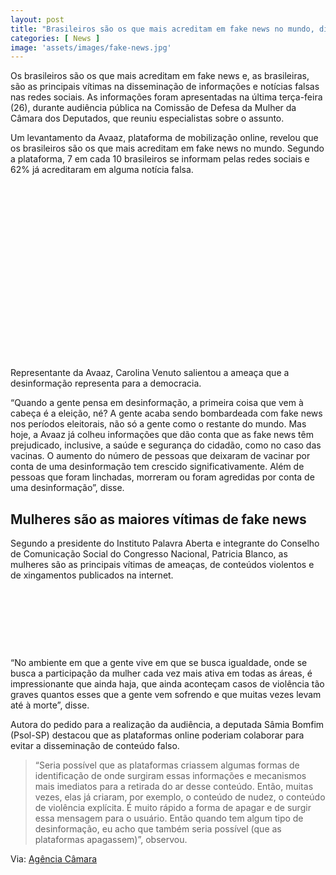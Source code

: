 ```yaml
---
layout: post
title: "Brasileiros são os que mais acreditam em fake news no mundo, diz pesquisa"
categories: [ News ]
image: 'assets/images/fake-news.jpg'
---
```


Os brasileiros são os que mais acreditam em fake news e, as brasileiras, são as principais vítimas na disseminação de informações e notícias falsas nas redes sociais. As informações foram apresentadas na última terça-feira (26), durante audiência pública na Comissão de Defesa da Mulher da Câmara dos Deputados, que reuniu especialistas sobre o assunto.

Um levantamento da Avaaz, plataforma de mobilização online, revelou que os brasileiros são os que mais acreditam em fake news no mundo. Segundo a plataforma, 7 em cada 10 brasileiros se informam pelas redes sociais e 62% já acreditaram em alguma notícia falsa.

<!-- QUADRADO -->
<script async src="//pagead2.googlesyndication.com/pagead/js/adsbygoogle.js"></script>
<ins class="adsbygoogle"
style="display:inline-block;width:336px;height:280px"
data-ad-client="ca-pub-2838251107855362"
data-ad-slot="5351066970"></ins>
<script>
(adsbygoogle = window.adsbygoogle || []).push({});
</script>

Representante da Avaaz, Carolina Venuto salientou a ameaça que a desinformação representa para a democracia.

“Quando a gente pensa em desinformação, a primeira coisa que vem à cabeça é a eleição, né? A gente acaba sendo bombardeada com fake news nos períodos eleitorais, não só a gente como o restante do mundo. Mas hoje, a Avaaz já colheu informações que dão conta que as fake news têm prejudicado, inclusive, a saúde e segurança do cidadão, como no caso das vacinas. O aumento do número de pessoas que deixaram de vacinar por conta de uma desinformação tem crescido significativamente. Além de pessoas que foram linchadas, morreram ou foram agredidas por conta de uma desinformação”, disse.

## Mulheres são as maiores vítimas de fake news

Segundo a presidente do Instituto Palavra Aberta e integrante do Conselho de Comunicação Social do Congresso Nacional, Patricia Blanco, as mulheres são as principais vítimas de ameaças, de conteúdos violentos e de xingamentos publicados na internet.

<!-- MINI ANÚNCIO -->
<script async src="//pagead2.googlesyndication.com/pagead/js/adsbygoogle.js"></script>
<!-- Games Root -->
<ins class="adsbygoogle"
style="display:inline-block;width:730px;height:95px"
data-ad-client="ca-pub-2838251107855362"
data-ad-slot="5351066970"></ins>
<script>
(adsbygoogle = window.adsbygoogle || []).push({});
</script>

“No ambiente em que a gente vive em que se busca igualdade, onde se busca a participação da mulher cada vez mais ativa em todas as áreas, é impressionante que ainda haja, que ainda aconteçam casos de violência tão graves quantos esses que a gente vem sofrendo e que muitas vezes levam até à morte”, disse.

Autora do pedido para a realização da audiência, a deputada Sâmia Bomfim (Psol-SP) destacou que as plataformas online poderiam colaborar para evitar a disseminação de conteúdo falso.

> “Seria possível que as plataformas criassem algumas formas de identificação de onde surgiram essas informações e mecanismos mais imediatos para a retirada do ar desse conteúdo. Então, muitas vezes, elas já criaram, por exemplo, o conteúdo de nudez, o conteúdo de violência explícita. É muito rápido a forma de apagar e de surgir essa mensagem para o usuário. Então quando tem algum tipo de desinformação, eu acho que também seria possível (que as plataformas apagassem)”, observou.

<!-- RETANGULO LARGO 2 -->
<script async src="//pagead2.googlesyndication.com/pagead/js/adsbygoogle.js"></script>
<ins class="adsbygoogle"
style="display:block; text-align:center;"
data-ad-layout="in-article"
data-ad-format="fluid"
data-ad-client="ca-pub-2838251107855362"
data-ad-slot="8549252987"></ins>
<script>
(adsbygoogle = window.adsbygoogle || []).push({});
</script>

Via: [Agência Câmara](https://www.camara.leg.br/noticias/618014-para-especialistas-mulheres-sao-as-principais-vitimas-na-divulgacao-de-informacoes-falsas-na-internet/)
